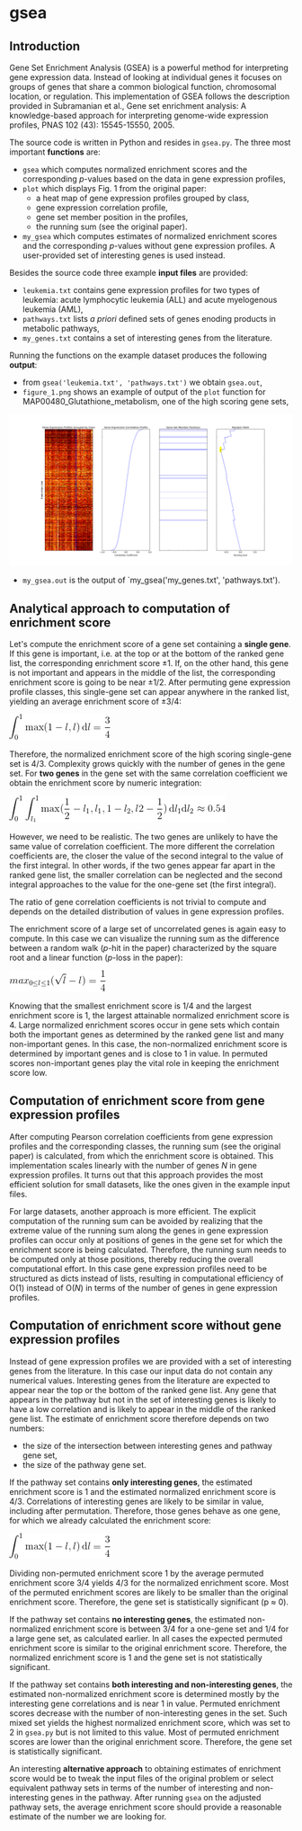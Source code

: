 # gsea

## Introduction
Gene Set Enrichment Analysis (GSEA) is a powerful method for interpreting gene expression data. Instead of looking at individual genes it focuses on groups of genes that share a common biological function, chromosomal location, or regulation. This implementation of GSEA follows the description provided in Subramanian et al., Gene set enrichment analysis: A knowledge-based approach for interpreting genome-wide expression profiles, PNAS 102 (43): 15545-15550, 2005.

The source code is written in Python and resides in `gsea.py`. The three most important __functions__ are:
* `gsea` which computes normalized enrichment scores and the corresponding _p_-values based on the data in gene expression profiles,
* `plot` which displays Fig. 1 from the original paper: 
  * a heat map of gene expression profiles grouped by class,
  * gene expression correlation profile,
  * gene set member position in the profiles, 
  * the running sum (see the original paper).
* `my_gsea` which computes estimates of normalized enrichment scores and the corresponding _p_-values without gene expression profiles. A user-provided set of interesting genes is used instead.

Besides the source code three example __input files__ are provided:
* `leukemia.txt` contains gene expression profiles for two types of leukemia: acute lymphocytic leukemia (ALL) and acute myelogenous leukemia (AML),
* `pathways.txt` lists _a priori_ defined sets of genes enoding products in metabolic pathways,
* `my_genes.txt` contains a set of interesting genes from the literature.

Running the functions on the example dataset produces the following __output__:
* from `gsea('leukemia.txt', 'pathways.txt')` we obtain `gsea.out`,
* `figure_1.png` shows an example of output of the `plot` function for MAP00480_Glutathione_metabolism, one of the high scoring gene sets,

![plot](figure_1.png)

* `my_gsea.out` is the output of `my_gsea('my_genes.txt', 'pathways.txt').

## Analytical approach to computation of enrichment score
Let's compute the enrichment score of a gene set containing a __single gene__. If this gene is important, i.e. at the top or at the bottom of the ranked gene list, the corresponding enrichment score ±1. If, on the other hand, this gene is not important and appears in the middle of the list, the corresponding enrichment score is going to be near ±1/2. After permuting gene expression profile classes, this single-gene set can appear anywhere in the ranked list, yielding an average enrichment score of ±3/4:

![integral1](int1.gif)

Therefore, the normalized enrichment score of the high scoring single-gene set is 4/3. Complexity grows quickly with the number of genes in the gene set. For __two genes__ in the gene set with the same correlation coefficient we obtain the enrichment score by numeric integration:

![integral2](int2.gif)

However, we need to be realistic. The two genes are unlikely to have the same value of correlation coefficient. The more different the correlation coefficients are, the closer the value of the second integral to the value of the first integral. In other words, if the two genes appear far apart in the ranked gene list, the smaller correlation can be neglected and the second integral approaches to the value for the one-gene set (the first integral).

The ratio of gene correlation coefficients is not trivial to compute and depends on the detailed distribution of values in gene expression profiles.

The enrichment score of a large set of uncorrelated genes is again easy to compute. In this case we can visualize the running sum as the difference between a random walk (_p_-hit in the paper) characterized by the square root and a linear function (_p_-loss in the paper):

![random_walk](random_walk.gif)

Knowing that the smallest enrichment score is 1/4 and the largest enrichment score is 1, the largest attainable normalized enrichment score is 4. Large normalized enrichment scores occur in gene sets which contain both the important genes as determined by the ranked gene list and many non-important genes. In this case, the non-normalized enrichment score is determined by important genes and is close to 1 in value. In permuted scores non-important genes play the vital role in keeping the enrichment score low.

## Computation of enrichment score from gene expression profiles
After computing Pearson correlation coefficients from gene expression profiles and the corresponding classes, the running sum (see the original paper) is calculated, from which the enrichment score is obtained. This implementation scales linearly with the number of genes _N_ in gene expression profiles. It turns out that this approach provides the most efficient solution for small datasets, like the ones given in the example input files.

For large datasets, another approach is more efficient. The explicit computation of the running sum can be avoided by realizing that the extreme value of the running sum along the genes in gene expression profiles can occur only at positions of genes in the gene set for which the enrichment score is being calculated. Therefore, the running sum needs to be computed only at those positions, thereby reducing the overall computational effort. In this case gene expression profiles need to be structured as dicts instead of lists, resulting in computational efficiency of O(1) instead of O(_N_) in terms of the number of genes in gene expression profiles.

## Computation of enrichment score without gene expression profiles
Instead of gene expression profiles we are provided with a set of interesting genes from the literature. In this case our input data do not contain any numerical values. Interesting genes from the literature are expected to appear near the top or the bottom of the ranked gene list. Any gene that appears in the pathway but not in the set of interesting genes is likely to have a low correlation and is likely to appear in the middle of the ranked gene list. The estimate of enrichment score therefore depends on two numbers:
* the size of the intersection between interesting genes and pathway gene set,
* the size of the pathway gene set.

If the pathway set contains __only interesting genes__, the estimated enrichment score is 1 and the estimated normalized enrichment score is 4/3. Correlations of interesting genes are likely to be similar in value, including after permutation. Therefore, those genes behave as one gene, for which we already calculated the enrichment score:

![integral1](int1.gif)

Dividing non-permuted enrichment score 1 by the average permuted enrichment score 3/4 yields 4/3 for the normalized enrichment score. Most of the permuted enrichment scores are likely to be smaller than the original enrichment score. Therefore, the gene set is statistically significant (p ≈ 0).

If the pathway set contains __no interesting genes__, the estimated non-normalized enrichment score is between 3/4 for a one-gene set and 1/4 for a large gene set, as calculated earlier. In all cases the expected permuted enrichment score is similar to the original enrichment score. Therefore, the normalized enrichment score is 1 and the gene set is not statistically significant.

If the pathway set contains __both interesting and non-interesting genes__, the estimated non-normalized enrichment score is determined mostly by the interesting gene correlations and is near 1 in value. Permuted enrichment scores decrease with the number of non-interesting genes in the set. Such mixed set yields the highest normalized enrichment score, which was set to 2 in `gsea.py` but is not limited to this value. Most of permuted enrichment scores are lower than the original enrichment score. Therefore, the gene set is statistically significant.

An interesting __alternative approach__ to obtaining estimates of enrichment score would be to tweak the input files of the original problem or select equivalent pathway sets in terms of the number of interesting and non-interesting genes in the pathway. After running `gsea` on the adjusted pathway sets, the average enrichment score should provide a reasonable estimate of the number we are looking for.
